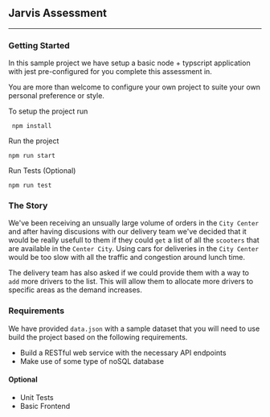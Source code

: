 ## Jarvis Assessment

---

### Getting Started

In this sample project we have setup a basic node + typscript application with jest pre-configured for you complete this assessment in.

You are more than welcome to configure your own project to suite your own personal preference or style.

To setup the project run

```
 npm install
```

Run the project

```
npm run start
```

Run Tests (Optional)

```
npm run test
```

### The Story

We've been receiving an unsually large volume of orders in the `City Center` and after having discusions with our delivery team we've decided that it would be really usefull to them if they could `get` a list of all the `scooters` that are available in the `Center City`. Using cars for deliveries in the `City Center` would be too slow with all the traffic and congestion around lunch time.

The delivery team has also asked if we could provide them with a way to `add` more drivers to the list. This will allow them to allocate more drivers to specific areas as the demand increases.

### Requirements

We have provided `data.json` with a sample dataset that you will need to use build the project based on the following requirements.

- Build a RESTful web service with the necessary API endpoints
- Make use of some type of noSQL database

#### Optional

- Unit Tests
- Basic Frontend
